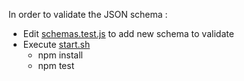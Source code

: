 In order to validate the JSON schema :

* Edit [schemas.test.js](test/schemas.test.js) to add new schema to validate
* Execute [start.sh](./start.sh)
    * npm install
    * npm test